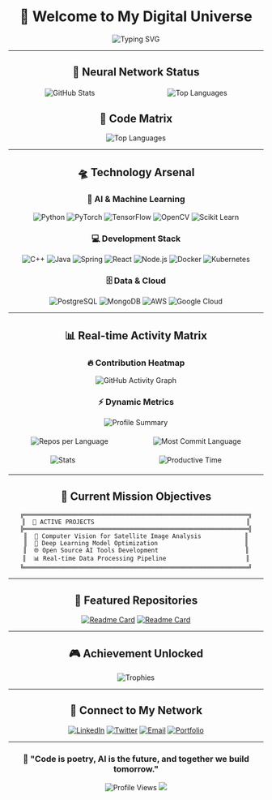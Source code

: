 <div align="center">
  
# 🚀 Welcome to My Digital Universe

<img src="https://readme-typing-svg.herokuapp.com?font=Orbitron&size=35&duration=3000&pause=1000&color=00D9FF&center=true&vCenter=true&width=600&lines=AI+%26+Computer+Vision+Engineer;Deep+Learning+Researcher;Open+Source+Contributor;Building+the+Future+with+Code" alt="Typing SVG" />

---

## 🌌 Neural Network Status

<div style="display: flex; justify-content: space-around; margin: 20px 0;">
  <img src="https://github-readme-stats.vercel.app/api?username=LXZrivendell&show_icons=true&theme=tokyonight&hide_border=true&bg_color=0D1117&title_color=00D9FF&icon_color=00D9FF&text_color=FFFFFF" alt="GitHub Stats" />
  <img src="https://github-readme-stats.vercel.app/api/top-langs/?username=LXZrivendell&layout=compact&theme=tokyonight&hide_border=true&bg_color=0D1117&title_color=00D9FF&text_color=FFFFFF&langs_count=8" alt="Top Languages" />
</div>

## 🧠 Code Matrix

<img src="https://github-readme-stats.vercel.app/api/top-langs/?username=LXZrivendell&layout=compact&theme=tokyonight&hide_border=true&bg_color=0D1117&title_color=00D9FF&text_color=FFFFFF" alt="Top Languages" />

---

## 🛸 Technology Arsenal

<div align="center">
  
### 🤖 AI & Machine Learning
![Python](https://img.shields.io/badge/Python-3776AB?style=for-the-badge&logo=python&logoColor=white&labelColor=0D1117)
![PyTorch](https://img.shields.io/badge/PyTorch-EE4C2C?style=for-the-badge&logo=pytorch&logoColor=white&labelColor=0D1117)
![TensorFlow](https://img.shields.io/badge/TensorFlow-FF6F00?style=for-the-badge&logo=tensorflow&logoColor=white&labelColor=0D1117)
![OpenCV](https://img.shields.io/badge/OpenCV-27338e?style=for-the-badge&logo=OpenCV&logoColor=white&labelColor=0D1117)
![Scikit Learn](https://img.shields.io/badge/scikit_learn-F7931E?style=for-the-badge&logo=scikit-learn&logoColor=white&labelColor=0D1117)

### 💻 Development Stack
![C++](https://img.shields.io/badge/C%2B%2B-00599C?style=for-the-badge&logo=c%2B%2B&logoColor=white&labelColor=0D1117)
![Java](https://img.shields.io/badge/Java-ED8B00?style=for-the-badge&logo=openjdk&logoColor=white&labelColor=0D1117)
![Spring](https://img.shields.io/badge/Spring-6DB33F?style=for-the-badge&logo=spring&logoColor=white&labelColor=0D1117)
![React](https://img.shields.io/badge/React-20232A?style=for-the-badge&logo=react&logoColor=61DAFB&labelColor=0D1117)
![Node.js](https://img.shields.io/badge/Node.js-43853D?style=for-the-badge&logo=node.js&logoColor=white&labelColor=0D1117)
![Docker](https://img.shields.io/badge/Docker-2496ED?style=for-the-badge&logo=docker&logoColor=white&labelColor=0D1117)
![Kubernetes](https://img.shields.io/badge/kubernetes-326ce5.svg?&style=for-the-badge&logo=kubernetes&logoColor=white&labelColor=0D1117)

### 🗄️ Data & Cloud
![PostgreSQL](https://img.shields.io/badge/PostgreSQL-316192?style=for-the-badge&logo=postgresql&logoColor=white&labelColor=0D1117)
![MongoDB](https://img.shields.io/badge/MongoDB-4EA94B?style=for-the-badge&logo=mongodb&logoColor=white&labelColor=0D1117)
![AWS](https://img.shields.io/badge/Amazon_AWS-232F3E?style=for-the-badge&logo=amazon-aws&logoColor=white&labelColor=0D1117)
![Google Cloud](https://img.shields.io/badge/Google_Cloud-4285F4?style=for-the-badge&logo=google-cloud&logoColor=white&labelColor=0D1117)

</div>

---

## 📊 Real-time Activity Matrix

<div align="center">
  
### 🔥 Contribution Heatmap
![GitHub Activity Graph](https://github-readme-activity-graph.vercel.app/graph?username=LXZrivendell&theme=tokyo-night&bg_color=0D1117&color=00D9FF&line=00D9FF&point=FFFFFF&area=true&hide_border=true)

### ⚡ Dynamic Metrics
<img src="https://github-profile-summary-cards.vercel.app/api/cards/profile-details?username=LXZrivendell&theme=tokyonight" alt="Profile Summary" />

<div style="display: flex; justify-content: space-around; margin: 20px 0;">
  <img src="https://github-profile-summary-cards.vercel.app/api/cards/repos-per-language?username=LXZrivendell&theme=tokyonight" alt="Repos per Language" />
  <img src="https://github-profile-summary-cards.vercel.app/api/cards/most-commit-language?username=LXZrivendell&theme=tokyonight" alt="Most Commit Language" />
</div>

<div style="display: flex; justify-content: space-around; margin: 20px 0;">
  <img src="https://github-profile-summary-cards.vercel.app/api/cards/stats?username=LXZrivendell&theme=tokyonight" alt="Stats" />
  <img src="https://github-profile-summary-cards.vercel.app/api/cards/productive-time?username=LXZrivendell&theme=tokyonight&utcOffset=8" alt="Productive Time" />
</div>

</div>

---

## 🎯 Current Mission Objectives

<div align="center">
  
```ascii
╔══════════════════════════════════════════════════════════════╗
║  🚀 ACTIVE PROJECTS                                          ║
╠══════════════════════════════════════════════════════════════╣
║  🤖 Computer Vision for Satellite Image Analysis            ║
║  🧠 Deep Learning Model Optimization                        ║
║  🌐 Open Source AI Tools Development                        ║
║  📊 Real-time Data Processing Pipeline                      ║
╚══════════════════════════════════════════════════════════════╝
```

</div>

---

## 🌟 Featured Repositories

<div align="center">
  
[![Readme Card](https://github-readme-stats.vercel.app/api/pin/?username=LXZrivendell&repo=REPO_NAME_1&theme=tokyonight&hide_border=true&bg_color=0D1117&title_color=00D9FF&text_color=FFFFFF)](https://github.com/LXZrivendell/REPO_NAME_1)
[![Readme Card](https://github-readme-stats.vercel.app/api/pin/?username=LXZrivendell&repo=REPO_NAME_2&theme=tokyonight&hide_border=true&bg_color=0D1117&title_color=00D9FF&text_color=FFFFFF)](https://github.com/LXZrivendell/REPO_NAME_2)

</div>

---

## 🎮 Achievement Unlocked

<div align="center">
  
![Trophies](https://github-profile-trophy.vercel.app/?username=LXZrivendell&theme=tokyonight&no-frame=true&no-bg=true&margin-w=4&column=7)

</div>

---

## 📡 Connect to My Network

<div align="center">
  
[![LinkedIn](https://img.shields.io/badge/LinkedIn-0077B5?style=for-the-badge&logo=linkedin&logoColor=white&labelColor=0D1117)](https://linkedin.com/in/YOUR_LINKEDIN)
[![Twitter](https://img.shields.io/badge/Twitter-1DA1F2?style=for-the-badge&logo=twitter&logoColor=white&labelColor=0D1117)](https://twitter.com/YOUR_TWITTER)
[![Email](https://img.shields.io/badge/Email-D14836?style=for-the-badge&logo=gmail&logoColor=white&labelColor=0D1117)](mailto:YOUR_EMAIL)
[![Portfolio](https://img.shields.io/badge/Portfolio-FF5722?style=for-the-badge&logo=todoist&logoColor=white&labelColor=0D1117)](https://YOUR_PORTFOLIO_URL)

</div>

---

<div align="center">
  
### 💫 "Code is poetry, AI is the future, and together we build tomorrow."

<img src="https://komarev.com/ghpvc/?username=LXZrivendell&label=Profile%20Views&color=00D9FF&style=flat-square" alt="Profile Views" />

<img src="https://capsule-render.vercel.app/api?type=waving&color=gradient&customColorList=6,11,20&height=100&section=footer&text=Thanks%20for%20visiting!&fontSize=16&fontColor=FFFFFF&animation=twinkling" />

</div>
